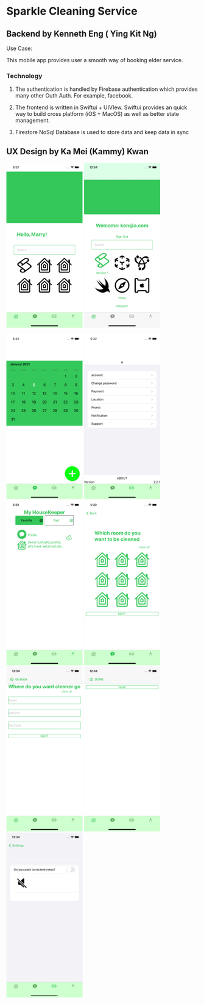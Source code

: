 #  Sparkle Cleaning Service 

## Backend by Kenneth Eng ( Ying Kit Ng)

Use Case:

This mobile app provides user a smooth way of booking elder service. 

### Technology 

1. The authentication is handled by Firebase authentication which provides many other Outh Auth. For example, facebook. 

2. The frontend is written in Swiftui + UIVIew. Swiftui provides an quick way to build cross platform (iOS + MacOS) as well as better state management. 

3. Firestore NoSql Database is used to store data and keep data in  sync 



## UX Design  by Ka Mei (Kammy) Kwan


<img src="https://github.com/kent5i5/SparkleCleaningService/blob/main/doc/home.png" width="200" > <img src="https://github.com/kent5i5/SparkleCleaningService/blob/main/doc/home_after_login.png" width="200" >

<img src="https://github.com/kent5i5/SparkleCleaningService/blob/main/doc/calender.png" width="200" >

<img src="https://github.com/kent5i5/SparkleCleaningService/blob/main/doc/profile.png" width="200" >

<img src="https://github.com/kent5i5/SparkleCleaningService/blob/main/doc/workerlist.png" width="200" >

<img src="https://github.com/kent5i5/SparkleCleaningService/blob/main/doc/select_service.png" width="200" >

<img src="https://github.com/kent5i5/SparkleCleaningService/blob/main/doc/service_request3.png" width="200" >

<img src="https://github.com/kent5i5/SparkleCleaningService/blob/main/doc/service_request4.png" width="200" >

<img src="https://github.com/kent5i5/SparkleCleaningService/blob/main/doc/notification_setting.png" width="200" >


